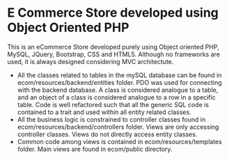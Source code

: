 <strong><h1>E Commerce Store developed using Object Oriented PHP</h1></strong>

<p>This is an eCommerce Store developed purely using Object oriented PHP, MySQL, JQuery, Bootstrap, CSS and HTML5.
Although no frameworks are used, it is always designed considering MVC architectute.</p>

<ul>
    <li>
        All the classes related to tables in the mySQL database can be found in ecom/resources/backend/entities folder. 
        PDO was used for connecting with the backend database. 
        A class is considered analogue to a table, and an object of a class is considered analogue to a row in a specific table. 
        Code is well refactored such that all the generic SQL code is contained to a trait and used within all entity related classes. 
    </li>
    <li>
        All the business logic is constrained to controller classes found in ecom/resources/backend/controllers folder.
        Views are only accessing controller classes. Views do not directly access entity classes. 
    </li>
    <li>
        Common code among views is contained in ecom/resources/templates folder. 
        Main views are found in ecom/public directory.
    </li>
</ul>

